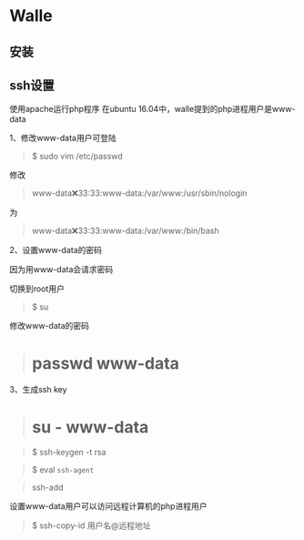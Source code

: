 # Walle

## 安装


## ssh设置

使用apache运行php程序
在ubuntu 16.04中，walle提到的php进程用户是www-data

1、修改www-data用户可登陆

> $ sudo vim /etc/passwd

修改

> www-data:x:33:33:www-data:/var/www:/usr/sbin/nologin

为

> www-data:x:33:33:www-data:/var/www:/bin/bash

2、设置www-data的密码

因为用www-data会请求密码

切换到root用户

> $ su

修改www-data的密码

> # passwd www-data

3、生成ssh key

> # su - www-data

> $ ssh-keygen -t rsa

> $ eval `ssh-agent`

> ssh-add

设置www-data用户可以访问远程计算机的php进程用户

> $ ssh-copy-id 用户名@远程地址
